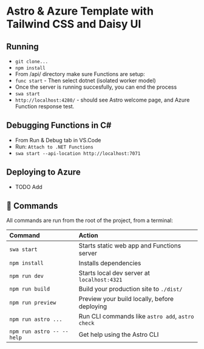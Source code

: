 # Astro & Azure Template with Tailwind CSS and Daisy UI

## Running
* `git clone...`
* `npm install`
* From /api/ directory make sure Functions are setup:
* `func start` - Then select dotnet (isolated worker model)
* Once the server is running succesfully, you can end the process
* `swa start`
* `http://localhost:4280/` - should see Astro welcome page, and Azure Function response test.

## Debugging Functions in C#
* From Run & Debug tab in VS.Code
* Run: `Attach to .NET Functions`
* `swa start --api-location http://localhost:7071`

## Deploying to Azure
- TODO Add

## 🧞 Commands

All commands are run from the root of the project, from a terminal:

| Command                   | Action                                           |
| :------------------------ | :----------------------------------------------- |
| `swa start`               | Starts static web app and Functions server       |
| `npm install`             | Installs dependencies                            |
| `npm run dev`             | Starts local dev server at `localhost:4321`      |
| `npm run build`           | Build your production site to `./dist/`          |
| `npm run preview`         | Preview your build locally, before deploying     |
| `npm run astro ...`       | Run CLI commands like `astro add`, `astro check` |
| `npm run astro -- --help` | Get help using the Astro CLI                     |
